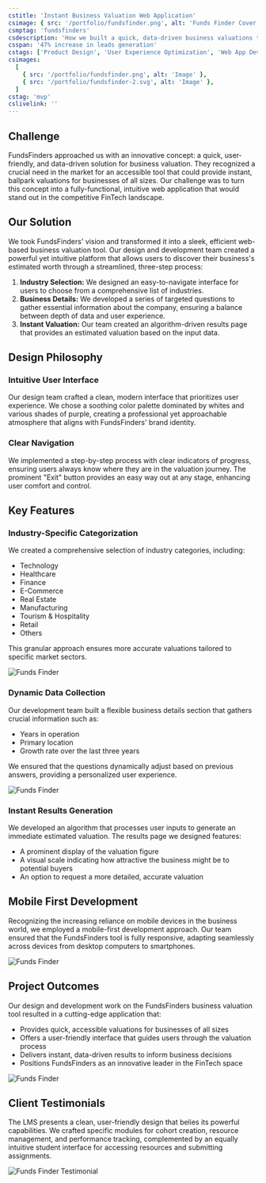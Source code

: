 ```yaml
---
cstitle: 'Instant Business Valuation Web Application'
csimage: { src: '/portfolio/fundsfinder.png', alt: 'Funds Finder Cover' }
csmptag: 'fundsfinders'
csdescription: 'How we built a quick, data-driven business valuations tool for FundsFinders'
csspan: '47% increase in leads generation'
cstags: ['Product Design', 'User Experience Optimization', 'Web App Development']
csimages:
  [
    { src: '/portfolio/fundsfinder.png', alt: 'Image' },
    { src: '/portfolio/fundsfinder-2.svg', alt: 'Image' },
  ]
cstag: 'mvp'
cslivelink: ''
---
```


## Challenge

FundsFinders approached us with an innovative concept: a quick, user-friendly, and data-driven solution for business valuation. They recognized a crucial need in the market for an accessible tool that could provide instant, ballpark valuations for businesses of all sizes. Our challenge was to turn this concept into a fully-functional, intuitive web application that would stand out in the competitive FinTech landscape.

## Our Solution

We took FundsFinders' vision and transformed it into a sleek, efficient web-based business valuation tool. Our design and development team created a powerful yet intuitive platform that allows users to discover their business's estimated worth through a streamlined, three-step process:

1. **Industry Selection:** We designed an easy-to-navigate interface for users to choose from a comprehensive list of industries.
2. **Business Details:** We developed a series of targeted questions to gather essential information about the company, ensuring a balance between depth of data and user experience.
3. **Instant Valuation:** Our team created an algorithm-driven results page that provides an estimated valuation based on the input data.

## Design Philosophy

### Intuitive User Interface

Our design team crafted a clean, modern interface that prioritizes user experience. We chose a soothing color palette dominated by whites and various shades of purple, creating a professional yet approachable atmosphere that aligns with FundsFinders' brand identity.

### Clear Navigation

We implemented a step-by-step process with clear indicators of progress, ensuring users always know where they are in the valuation journey. The prominent "Exit" button provides an easy way out at any stage, enhancing user comfort and control.

## Key Features

### Industry-Specific Categorization

We created a comprehensive selection of industry categories, including:

- Technology
- Healthcare
- Finance
- E-Commerce
- Real Estate
- Manufacturing
- Tourism & Hospitality
- Retail
- Others

This granular approach ensures more accurate valuations tailored to specific market sectors.

![Funds Finder](/portfolio/fundsfinder-3.png)

### Dynamic Data Collection

Our development team built a flexible business details section that gathers crucial information such as:

- Years in operation
- Primary location
- Growth rate over the last three years

We ensured that the questions dynamically adjust based on previous answers, providing a personalized user experience.

![Funds Finder](/portfolio/fundsfinder-4.png)

### Instant Results Generation

We developed an algorithm that processes user inputs to generate an immediate estimated valuation. The results page we designed features:

- A prominent display of the valuation figure
- A visual scale indicating how attractive the business might be to potential buyers
- An option to request a more detailed, accurate valuation

## Mobile First Development

Recognizing the increasing reliance on mobile devices in the business world, we employed a mobile-first development approach. Our team ensured that the FundsFinders tool is fully responsive, adapting seamlessly across devices from desktop computers to smartphones.

![Funds Finder](/portfolio/fundsfinder-5.png)

## Project Outcomes

Our design and development work on the FundsFinders business valuation tool resulted in a cutting-edge application that:

- Provides quick, accessible valuations for businesses of all sizes
- Offers a user-friendly interface that guides users through the valuation process
- Delivers instant, data-driven results to inform business decisions
- Positions FundsFinders as an innovative leader in the FinTech space

![Funds Finder](/portfolio/fundsfinder-6.png)

## Client Testimonials

The LMS presents a clean, user-friendly design that belies its powerful capabilities. We crafted specific modules for cohort creation, resource management, and performance tracking, complemented by an equally intuitive student interface for accessing resources and submitting assignments.

![Funds Finder Testimonial](/portfolio/fundsfinder-testimonial.png)
